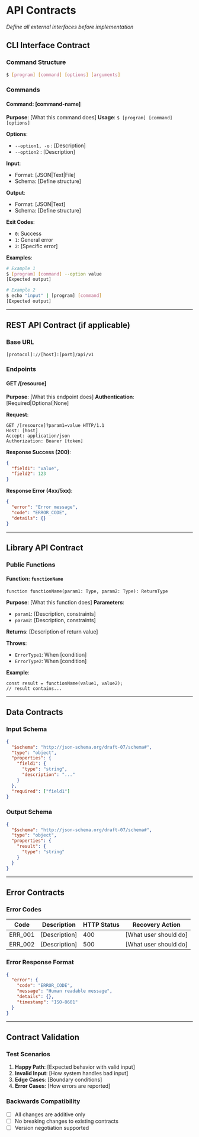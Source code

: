 # API Contracts

*Define all external interfaces before implementation*

## CLI Interface Contract

### Command Structure
```bash
$ [program] [command] [options] [arguments]
```

### Commands

#### Command: [command-name]
**Purpose**: [What this command does]
**Usage**: `$ [program] [command] [options]`

**Options**:
- `--option1, -o` : [Description]
- `--option2` : [Description]

**Input**:
- Format: [JSON|Text|File]
- Schema: [Define structure]

**Output**:
- Format: [JSON|Text]
- Schema: [Define structure]

**Exit Codes**:
- `0`: Success
- `1`: General error
- `2`: [Specific error]

**Examples**:
```bash
# Example 1
$ [program] [command] --option value
[Expected output]

# Example 2
$ echo "input" | [program] [command]
[Expected output]
```

---

## REST API Contract (if applicable)

### Base URL
```
[protocol]://[host]:[port]/api/v1
```

### Endpoints

#### GET /[resource]
**Purpose**: [What this endpoint does]
**Authentication**: [Required|Optional|None]

**Request**:
```http
GET /[resource]?param1=value HTTP/1.1
Host: [host]
Accept: application/json
Authorization: Bearer [token]
```

**Response Success (200)**:
```json
{
  "field1": "value",
  "field2": 123
}
```

**Response Error (4xx/5xx)**:
```json
{
  "error": "Error message",
  "code": "ERROR_CODE",
  "details": {}
}
```

---

## Library API Contract

### Public Functions

#### Function: `functionName`
```[language]
function functionName(param1: Type, param2: Type): ReturnType
```

**Purpose**: [What this function does]
**Parameters**:
- `param1`: [Description, constraints]
- `param2`: [Description, constraints]

**Returns**: [Description of return value]

**Throws**: 
- `ErrorType1`: When [condition]
- `ErrorType2`: When [condition]

**Example**:
```[language]
const result = functionName(value1, value2);
// result contains...
```

---

## Data Contracts

### Input Schema
```json
{
  "$schema": "http://json-schema.org/draft-07/schema#",
  "type": "object",
  "properties": {
    "field1": {
      "type": "string",
      "description": "..."
    }
  },
  "required": ["field1"]
}
```

### Output Schema
```json
{
  "$schema": "http://json-schema.org/draft-07/schema#",
  "type": "object",
  "properties": {
    "result": {
      "type": "string"
    }
  }
}
```

---

## Error Contracts

### Error Codes
| Code | Description | HTTP Status | Recovery Action |
|------|-------------|-------------|-----------------|
| ERR_001 | [Description] | 400 | [What user should do] |
| ERR_002 | [Description] | 500 | [What user should do] |

### Error Response Format
```json
{
  "error": {
    "code": "ERROR_CODE",
    "message": "Human readable message",
    "details": {},
    "timestamp": "ISO-8601"
  }
}
```

---

## Contract Validation

### Test Scenarios
1. **Happy Path**: [Expected behavior with valid input]
2. **Invalid Input**: [How system handles bad input]
3. **Edge Cases**: [Boundary conditions]
4. **Error Cases**: [How errors are reported]

### Backwards Compatibility
- [ ] All changes are additive only
- [ ] No breaking changes to existing contracts
- [ ] Version negotiation supported